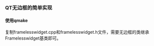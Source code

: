 ### QT无边框的简单实现

#### 使用qmake
复制framelesswidget.cpp和framelesswidget.h文件，需要无边框的类继承Framelesswidget基类即可。
